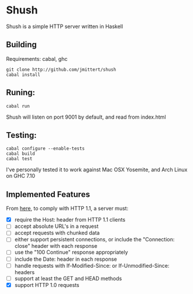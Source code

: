 # Shush

Shush is a simple HTTP server written in Haskell

## Building
Requirements: cabal, ghc
```
git clone http://github.com/jmittert/shush
cabal install
```

## Runing:
```
cabal run
```
Shush will listen on port 9001 by default, and read from index.html

## Testing:
```
cabal configure --enable-tests
cabal build
cabal test
```

I've personally tested it to work against Mac OSX Yosemite, and Arch Linux on GHC 7.10

## Implemented Features

From [here](https://www.jmarshall.com/easy/http/#http1.1s2), to comply with HTTP 1.1, a server must:
 - [x] require the Host: header from HTTP 1.1 clients
 - [ ] accept absolute URL's in a request
 - [ ] accept requests with chunked data
 - [ ] either support persistent connections, or include the "Connection: close" header with each response
 - [ ] use the "100 Continue" response appropriately
 - [ ] include the Date: header in each response
 - [ ] handle requests with If-Modified-Since: or If-Unmodified-Since: headers
 - [ ] support at least the GET and HEAD methods
 - [x] support HTTP 1.0 requests
